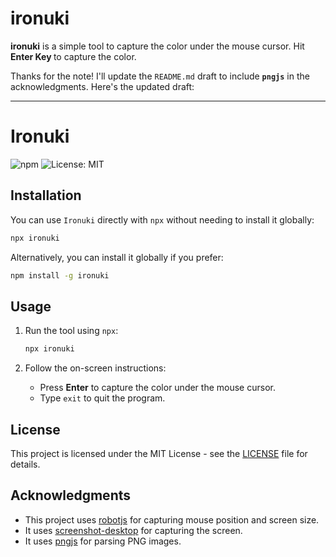 # ironuki

<b>ironuki</b> is a simple tool to capture the color under the mouse cursor. Hit <b> Enter Key </b> to capture the color.

Thanks for the note! I'll update the `README.md` draft to include **`pngjs`** in the acknowledgments. Here's the updated draft:

---

# Ironuki

![npm](https://img.shields.io/npm/v/ironuki)
![License: MIT](https://img.shields.io/badge/License-MIT-blue.svg)

## Installation

You can use `Ironuki` directly with `npx` without needing to install it globally:

```bash
npx ironuki
```

Alternatively, you can install it globally if you prefer:

```bash
npm install -g ironuki
```

## Usage

1. Run the tool using `npx`:

   ```bash
   npx ironuki
   ```

2. Follow the on-screen instructions:

   - Press **Enter** to capture the color under the mouse cursor.
   - Type `exit` to quit the program.

## License

This project is licensed under the MIT License - see the [LICENSE](./LICENSE) file for details.

## Acknowledgments

- This project uses [robotjs](https://github.com/octalmage/robotjs) for capturing mouse position and screen size.
- It uses [screenshot-desktop](https://github.com/bencevans/screenshot-desktop) for capturing the screen.
- It uses [pngjs](https://github.com/lukeapage/pngjs) for parsing PNG images.
